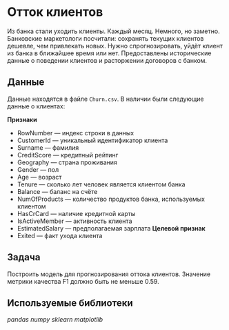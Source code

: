 # Отток клиентов

Из банка стали уходить клиенты. Каждый месяц. Немного, но заметно. Банковские маркетологи посчитали: сохранять текущих клиентов дешевле, чем привлекать новых.
Нужно спрогнозировать, уйдёт клиент из банка в ближайшее время или нет. Предоставлены исторические данные о поведении клиентов и расторжении договоров с банком.

## Данные

Данные находятся в файле `Churn.csv`. В наличии были следующие данные о клиентах:

**Признаки**
- RowNumber — индекс строки в данных
- CustomerId — уникальный идентификатор клиента
- Surname — фамилия
- CreditScore — кредитный рейтинг
- Geography — страна проживания
- Gender — пол
- Age — возраст
- Tenure — сколько лет человек является клиентом банка
- Balance — баланс на счёте
- NumOfProducts — количество продуктов банка, используемых клиентом
- HasCrCard — наличие кредитной карты
- IsActiveMember — активность клиента
- EstimatedSalary — предполагаемая зарплата
**Целевой признак**
- Exited — факт ухода клиента

## Задача

Построить модель для прогнозирования оттока клиентов. Значение метрики качества F1 должно быть не меньше 0.59.

## Используемые библиотеки
*pandas* *numpy* *sklearn* *matplotlib*

